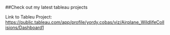 ##Check out my latest tableau projects

Link to Tableu Project: https://public.tableau.com/app/profile/yordy.cobas/viz/Airplane_WildlifeCollisions/Dashboard1

